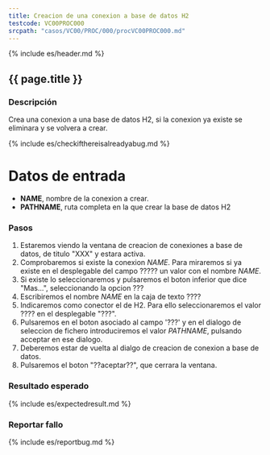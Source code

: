 ```yaml
---
title: Creacion de una conexion a base de datos H2
testcode: VC00PROC000
srcpath: "casos/VC00/PROC/000/procVC00PROC000.md"
---
```


{% include es/header.md %}

## {{ page.title }}

### Descripción

Crea una conexion a una base de datos H2, si la conexion ya existe se eliminara y se volvera a crear.

{% include es/checkifthereisalreadyabug.md %}

# Datos de entrada

* **NAME**, nombre de la conexion a crear.
* **PATHNAME**, ruta completa en la que crear la base de datos H2

### Pasos

1. Estaremos viendo la ventana de creacion de conexiones a base de datos, de titulo "XXX" y estara activa.
2. Comprobaremos si existe la conexion *NAME*. Para miraremos si ya existe en el desplegable 
   del campo ????? un valor con el nombre *NAME*.
3. Si existe lo seleccionaremos y pulsaremos el boton inferior que dice "Mas...", seleccionando la
   opcion ???
4. Escribiremos el nombre *NAME* en la caja de texto ????
5. Indicaremos como conector el de H2. Para ello seleccionaremos el valor ???? en el desplegable "???".
6. Pulsaremos en el boton asociado al campo '???' y en el dialogo de seleccion de fichero introduciremos 
   el valor *PATHNAME*, pulsando acceptar en ese dialogo.
7. Deberemos estar de vuelta al dialgo de creacion de conexion a base de datos.
8. Pulsaremos el boton "??aceptar??", que cerrara la ventana.
   
### Resultado esperado

{% include es/expectedresult.md %}

### Reportar fallo

{% include es/reportbug.md %}




